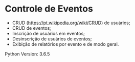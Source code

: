 # Controle de Eventos

  * CRUD (https://pt.wikipedia.org/wiki/CRUD) de usuários;
  * CRUD de eventos;
  * Inscrição de usuários em eventos;
  * Desinscrição de usuários de eventos;
  * Exibição de relatórios por evento e de modo geral.
  
Python Version: 3.6.5
